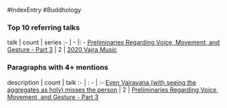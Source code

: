 #IndexEntry #Buddhology

### Top 10 referring talks
talk | count | series
:- | - |: -
<a data-href="Preliminaries Regarding Voice, Movement, and Gesture - Part 3" href="Preliminaries+Regarding+Voice%2C+Movement%2C+and+Gesture+-+Part+3" class="internal-link" target="_blank" rel="noopener">Preliminaries Regarding Voice, Movement, and Gesture - Part 3</a> | 2 | <a data-href="2020 Vajra Music" href="2020+Vajra+Music" class="internal-link" target="_blank" rel="noopener">2020 Vajra Music</a>

### Paragraphs with 4+ mentions
description | count | talk
:- | : - | :-
<a aria-label-position="top" aria-label="Preliminaries Regarding Voice, Movement, and Gesture - Part 3" data-href="Preliminaries Regarding Voice, Movement, and Gesture - Part 3#Even Vajrayana with seeing the aggregates as holy misses the person\" href="Preliminaries+Regarding+Voice%2C+Movement%2C+and+Gesture+-+Part+3#Even+Vajrayana+with+seeing+the+aggregates+as+holy+misses+the+person%5C" class="internal-link" target="_blank" rel="noopener">Even Vajrayana (with seeing the aggregates as holy) misses the person</a> | 2 | <a data-href="Preliminaries Regarding Voice, Movement, and Gesture - Part 3" href="Preliminaries+Regarding+Voice%2C+Movement%2C+and+Gesture+-+Part+3" class="internal-link" target="_blank" rel="noopener">Preliminaries Regarding Voice, Movement, and Gesture - Part 3</a>


